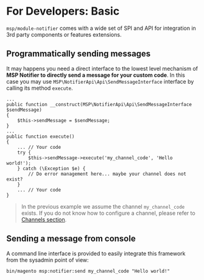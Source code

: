 # For Developers: Basic

`msp/module-notifier` comes with a wide set of SPI and API for integration in 3rd party components or features extensions.

## Programmatically sending messages

It may happens you need a direct interface to the lowest level mechanism of **MSP Notifier to directly send a message
for your custom code**.
In this case you may use `MSP\NotifierApi\Api\SendMessageInterface` interface by calling its method `execute`.
 
```
...
public function __construct(MSP\NotifierApi\Api\SendMessageInterface $sendMessage)
{
    $this->sendMessage = $sendMessage;
}
...
public function execute()
{
    ... // Your code
    try {
        $this->sendMessage->execute('my_channel_code', 'Hello world!');
    } catch (\Exception $e) {
        // Do error management here... maybe your channel does not exist?
    }
    ... // Your code
}
``` 

> In the previous example we assume the channel `my_channel_code` exists. If you do not know how to configure a channel,
please refer to [Channels section](./Fundamentals#channels).

## Sending a message from console

A command line interface is provided to easily integrate this framework from the sysadmin point of view:

`bin/magento msp:notifier:send my_channel_code "Hello world!"`
